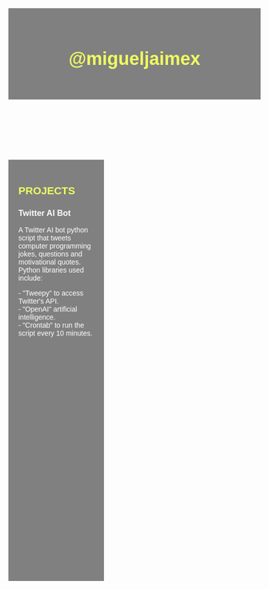 <html>
	<head>
	<link rel="stylesheet" href="https://use.fontawesome.com/releases/v5.8.2/css/all.css">
	<title>@migueljaimex</title>
<style>
/* Layout */
header {
  background-color: gray;
  padding: 30px;
  text-align: center;
  font-size: 30px;
  color: white;
}
aside {
  float: left;
  padding: 20px;
  width: 30%;
  background-color: gray;
  height: 800px;
}
	/* Text Formatting */
		h1 {color:#efff60; font-family: Arial, Helvetica, sans-serif;}
		h2 {color:#efff60; font-family: Arial, Helvetica, sans-serif; font-size: larger;}
		h3 {color:rgb(253, 253, 253); font-family: Arial, Helvetica, sans-serif;}
		p {color:rgb(255, 255, 255); font-family: Arial, Helvetica, sans-serif; max-width: 640px;}
		a {color:gray; font-family: Arial, Helvetica, sans-serif; max-width: 640px;}
</style>
<header>
	<meta name="viewport" content="width=device-width, initial-scale=1.0">
<h2>@migueljaimex</h2>
<!-- Instagram Button -->
<a href="https://instagram.com/migueljaimex">
	<span style="font-size: 2.0rem;">
		<span style="color: rgb(255, 0, 149);">
		   <i class="fab fa-instagram"></i>
		</span>
	</span>
 </a>
<!-- Twitter Button -->
<a href="https://twitter.com/migueljaimex" target="_blank">
    <span style="font-size: 2.0rem;">
        <span style="color: rgb(29, 161, 242);">
            <i class="fab fa-twitter"></i>
        </span>
    </span>
</a>
</header>
	</head>


<aside>
<!-- TITLE  -->
<h1>PROJECTS</h1>
<!-- Entry #1 -->
	<h3> Twitter AI Bot </h3> 
	<p>A Twitter AI bot python script that tweets computer programming jokes, questions and motivational quotes. Python libraries used include:</p>
		<p>- "Tweepy" to access Twitter's API. <br>
		- "OpenAI" artificial intelligence. <br>
		- "Crontab" to run the script every 10 minutes.</p>
<!-- Twitter Bot Embed Code -->
<a href="https://twitter.com/M_Bot22?ref_src=twsrc%5Etfw" class="twitter-follow-button" data-size="large" data-show-count="false">Follow @M_Bot22</a><script async src="https://platform.twitter.com/widgets.js" charset="utf-8"></script>
</aside>
</html>
